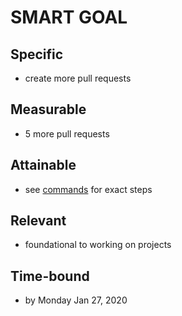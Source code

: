 # SMART GOAL
## Specific
- create more pull requests

## Measurable
- 5 more pull requests

## Attainable
- see [commands](commands.md) for exact steps

## Relevant
- foundational to working on projects

## Time-bound
- by Monday Jan 27, 2020
